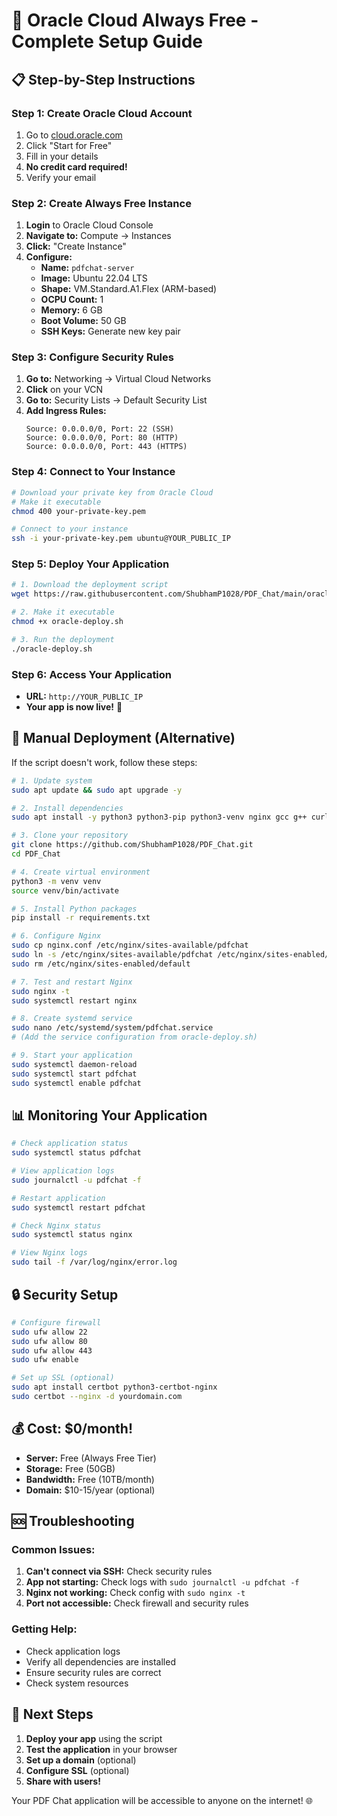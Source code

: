 # 🚀 Oracle Cloud Always Free - Complete Setup Guide

## 📋 **Step-by-Step Instructions**

### **Step 1: Create Oracle Cloud Account**
1. Go to [cloud.oracle.com](https://cloud.oracle.com)
2. Click "Start for Free"
3. Fill in your details
4. **No credit card required!**
5. Verify your email

### **Step 2: Create Always Free Instance**
1. **Login** to Oracle Cloud Console
2. **Navigate to:** Compute → Instances
3. **Click:** "Create Instance"
4. **Configure:**
   - **Name:** `pdfchat-server`
   - **Image:** Ubuntu 22.04 LTS
   - **Shape:** VM.Standard.A1.Flex (ARM-based)
   - **OCPU Count:** 1
   - **Memory:** 6 GB
   - **Boot Volume:** 50 GB
   - **SSH Keys:** Generate new key pair

### **Step 3: Configure Security Rules**
1. **Go to:** Networking → Virtual Cloud Networks
2. **Click** on your VCN
3. **Go to:** Security Lists → Default Security List
4. **Add Ingress Rules:**
   ```
   Source: 0.0.0.0/0, Port: 22 (SSH)
   Source: 0.0.0.0/0, Port: 80 (HTTP)
   Source: 0.0.0.0/0, Port: 443 (HTTPS)
   ```

### **Step 4: Connect to Your Instance**
```bash
# Download your private key from Oracle Cloud
# Make it executable
chmod 400 your-private-key.pem

# Connect to your instance
ssh -i your-private-key.pem ubuntu@YOUR_PUBLIC_IP
```

### **Step 5: Deploy Your Application**

```bash
# 1. Download the deployment script
wget https://raw.githubusercontent.com/ShubhamP1028/PDF_Chat/main/oracle-deploy.sh

# 2. Make it executable
chmod +x oracle-deploy.sh

# 3. Run the deployment
./oracle-deploy.sh
```

### **Step 6: Access Your Application**
- **URL:** `http://YOUR_PUBLIC_IP`
- **Your app is now live!** 🎉

## 🔧 **Manual Deployment (Alternative)**

If the script doesn't work, follow these steps:

```bash
# 1. Update system
sudo apt update && sudo apt upgrade -y

# 2. Install dependencies
sudo apt install -y python3 python3-pip python3-venv nginx gcc g++ curl git

# 3. Clone your repository
git clone https://github.com/ShubhamP1028/PDF_Chat.git
cd PDF_Chat

# 4. Create virtual environment
python3 -m venv venv
source venv/bin/activate

# 5. Install Python packages
pip install -r requirements.txt

# 6. Configure Nginx
sudo cp nginx.conf /etc/nginx/sites-available/pdfchat
sudo ln -s /etc/nginx/sites-available/pdfchat /etc/nginx/sites-enabled/
sudo rm /etc/nginx/sites-enabled/default

# 7. Test and restart Nginx
sudo nginx -t
sudo systemctl restart nginx

# 8. Create systemd service
sudo nano /etc/systemd/system/pdfchat.service
# (Add the service configuration from oracle-deploy.sh)

# 9. Start your application
sudo systemctl daemon-reload
sudo systemctl start pdfchat
sudo systemctl enable pdfchat
```

## 📊 **Monitoring Your Application**

```bash
# Check application status
sudo systemctl status pdfchat

# View application logs
sudo journalctl -u pdfchat -f

# Restart application
sudo systemctl restart pdfchat

# Check Nginx status
sudo systemctl status nginx

# View Nginx logs
sudo tail -f /var/log/nginx/error.log
```

## 🔒 **Security Setup**

```bash
# Configure firewall
sudo ufw allow 22
sudo ufw allow 80
sudo ufw allow 443
sudo ufw enable

# Set up SSL (optional)
sudo apt install certbot python3-certbot-nginx
sudo certbot --nginx -d yourdomain.com
```

## 💰 **Cost: $0/month!**

- **Server:** Free (Always Free Tier)
- **Storage:** Free (50GB)
- **Bandwidth:** Free (10TB/month)
- **Domain:** $10-15/year (optional)

## 🆘 **Troubleshooting**

### Common Issues:
1. **Can't connect via SSH:** Check security rules
2. **App not starting:** Check logs with `sudo journalctl -u pdfchat -f`
3. **Nginx not working:** Check config with `sudo nginx -t`
4. **Port not accessible:** Check firewall and security rules

### Getting Help:
- Check application logs
- Verify all dependencies are installed
- Ensure security rules are correct
- Check system resources

## 🎯 **Next Steps**

1. **Deploy your app** using the script
2. **Test the application** in your browser
3. **Set up a domain** (optional)
4. **Configure SSL** (optional)
5. **Share with users!**

Your PDF Chat application will be accessible to anyone on the internet! 🌐
